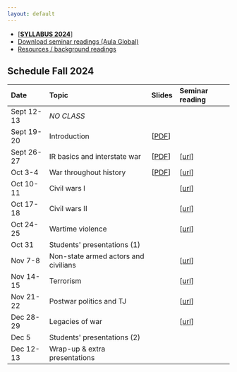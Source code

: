 ```yaml
---
layout: default
---
```


- [[**SYLLABUS 2024**]](https://raw.githack.com/franvillamil/syllabi/master/current/syllabus_war_peace_political_violence.pdf)
- [Download seminar readings (Aula Global)](https://aulaglobal.uc3m.es/mod/folder/view.php?id=5133021)
- [Resources / background readings](./resources.html)

## Schedule Fall 2024

| Date        | Topic  | Slides | Seminar reading |
| :---        | :---   | :--- | :--- |
| Sept 12-13    | *NO CLASS* |||
| Sept 19-20    | Introduction | [[PDF](./slides/01_introduction/introduction.pdf)] ||
| Sept 26-27  | IR basics and interstate war | [[PDF](./slides/03_interstate/interstate.pdf)] | [[url](https://www.foreignaffairs.com/israel/israels-next-war-hezbollah-lebanon)] |
| Oct 3-4  | War throughout history | [[PDF](./slides/04_war_history/war_history.pdf)] | [[url](https://www.ft.com/content/9ab50dee-67f5-4e1b-8456-d8f11814ef18)] |
| Oct 10-11  | Civil wars I | <!-- [[PDF](./slides/05_civil_wars1/civil_wars1.pdf)] --> | [[url](https://www.theatlantic.com/magazine/archive/1994/02/the-coming-anarchy/304670/)] |
| Oct 17-18  | Civil wars II | <!-- [[PDF](./slides/06_civil_wars2/civil_wars2.pdf)] --> | [[url](https://www.newyorker.com/magazine/2021/09/13/the-other-afghan-women)] | 
| Oct 24-25  | Wartime violence | <!-- [[PDF](./slides/07_wartime_violence/violence.pdf)] --> | [[url](https://www.newyorker.com/magazine/2023/02/06/the-hunt-for-russian-collaborators-in-ukraine)] | 
| Oct 31  | Students' presentations (1) |||
| Nov 7-8  | Non-state armed actors and civilians | <!-- [[PDF](./slides/08_rebels/rebels.pdf)] --> | [[url](https://americanaffairsjournal.org/2024/05/the-bukele-model-and-the-future-of-el-salvador/)] |
| Nov 14-15  | Terrorism | <!-- [[PDF](./slides/09_terrorism/terrorism.pdf)] --> | [[url](https://www.newyorker.com/magazine/2024/08/12/yahya-sinwar-profile-hamas-gaza-war-israel)] |
| Nov 21-22  | Postwar politics and TJ | <!-- [[PDF](./slides/10_postwar_politics/postwar.pdf)] --> | [[url](https://www.newyorker.com/magazine/2022/08/08/the-prosecution-of-russian-war-crimes-in-ukraine)] |
| Dec 28-29 | Legacies of war | <!-- [[PDF](./slides/12_legacies/legacies.pdf)] --> | [[url](https://www.newyorker.com/news/the-weekend-essay/in-the-shadow-of-the-holocaust)] |
| Dec 5  | Students' presentations (2) |||
| Dec 12-13   | Wrap-up & extra presentations | <!-- [[PDF](./slides/13_wrap/wrap_up.pdf)] --> ||
